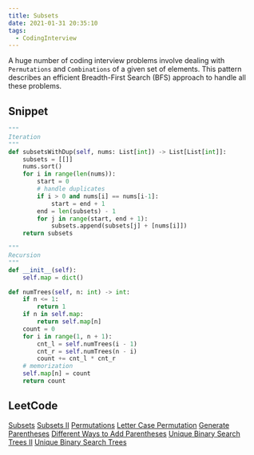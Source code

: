 ```yaml
---
title: Subsets
date: 2021-01-31 20:35:10
tags:
  - CodingInterview
---
```

A huge number of coding interview problems involve dealing with `Permutations` and `Combinations` of a given set of elements. This pattern describes an efficient Breadth-First Search (BFS) approach to handle all these problems.

## Snippet
```python
"""
Iteration
"""
def subsetsWithDup(self, nums: List[int]) -> List[List[int]]:
    subsets = [[]]
    nums.sort()
    for i in range(len(nums)):
        start = 0
        # handle duplicates
        if i > 0 and nums[i] == nums[i-1]:
            start = end + 1
        end = len(subsets) - 1
        for j in range(start, end + 1):
            subsets.append(subsets[j] + [nums[i]])
    return subsets

"""
Recursion
"""
def __init__(self):
    self.map = dict()

def numTrees(self, n: int) -> int:
    if n <= 1:
        return 1
    if n in self.map:
        return self.map[n]
    count = 0
    for i in range(1, n + 1):
        cnt_l = self.numTrees(i - 1)
        cnt_r = self.numTrees(n - i)
        count += cnt_l * cnt_r
    # memorization
    self.map[n] = count
    return count

```

## LeetCode
[Subsets](https://leetcode.com/problems/subsets/)
[Subsets II](https://leetcode.com/problems/subsets-ii/)
[Permutations](https://leetcode.com/problems/permutations/)
[Letter Case Permutation](https://leetcode.com/problems/letter-case-permutation/)
[Generate Parentheses](https://leetcode.com/problems/generate-parentheses/)
[Different Ways to Add Parentheses](https://leetcode.com/problems/different-ways-to-add-parentheses/)
[Unique Binary Search Trees II](https://leetcode.com/problems/unique-binary-search-trees-ii/)
[Unique Binary Search Trees](https://leetcode.com/problems/unique-binary-search-trees/)
